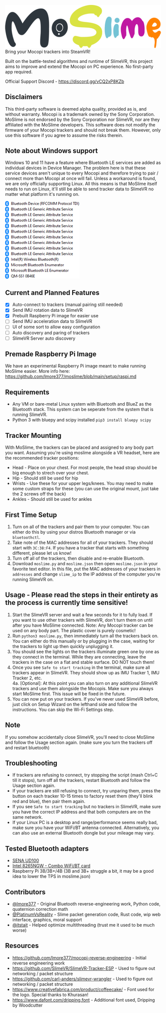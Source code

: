 ![moslime](resources/moslime_logo.png)
Bring your Mocopi trackers into SteamVR!

Built on the battle-tested algorithms and runtime of SlimeVR, this project aims to improve and extend the Mocopi on PC experience. No first-party app required.

Official Support Discord - https://discord.gg/vCQ2xP8KZb

## Disclaimers
This third-party software is deemed alpha quality, provided as is, and without warranty.
Mocopi is a trademark owned by the Sony Corporation. MoSlime is not endorsed by the Sony Corporation nor SlimeVR, nor are they affiliated with the MoSlime developers.
This software does not modify the firmware of your Mocopi trackers and should not break them. However, only use this software if you agree to assume the risks therein.

## Note about Windows support
Windows 10 and 11 have a feature where Bluetooth LE services are added as individual devices in Device Manager. The problem here is that these service devices aren't unique to every Mocopi and therefore trying to pair / connect more than Mocopi at once will fail. Unless a workaround is found, we are only officially supporting Linux. All this means is that MoSlime itself needs to run on Linux, it'll still be able to send tracker data to SlimeVR no matter what platform it's running on. 

![windows bt stack. i wish l could take screenshots](resources/windows-bt.png)

## Current and Planned Features
- [x] Auto-connect to trackers (manual pairing still needed) 
- [x] Send IMU rotation data to SlimeVR
- [x] Prebuilt Raspberry Pi image for easier use
- [ ] Send IMU acceleration data to SlimeVR
- [ ] UI of some sort to allow easy configuration
- [ ] Auto discovery and paring of trackers
- [ ] SlimeVR Server auto discovery

## Premade Raspberry Pi Image
We have an experimental Raspberry Pi image meant to make running MoSlime easier. More info here: https://github.com/lmore377/moslime/blob/main/setup/raspi.md

## Requirements
 - Any VM or bare-metal Linux system with Bluetooth and BlueZ as the Bluetooth stack. This system can be seperate from the system that is running SlimeVR.
 - Python 3 with bluepy and scipy installed `pip3 install bluepy scipy`

## Tracker Mounting
With MoSlime, the trackers can be placed and assigned to any body part you want. Assuming you're using moslime alongside a VR headset, here are the recommended tracker positions:
 - Head   - Place on your chest. For most people, the head strap should be big enough to strech over your chest.
 - Hip    - Should still be used for hip
 - Wrists - Use these for your upper legs/knees. You may need to make some custom straps for these (you can use the original mount, just take the 2 screws off the back)
 - Ankles - Should still be used for ankles

## First Time Setup
1. Turn on all of the trackers and pair them to your computer. You can either do this by using your distros Bluetooth manager or via `bluetoothctl`.
2. Take note of the MAC addresses for all of your trackers. They should start with `3C:38:F4`. If you have a tracker that starts with something different, please let us know!
3. Turn off all of the trackers, then disable and re-enable Bluetooth.
4. Download `moslime.py` and `moslime.json` then open `moslime.json` in your favorite text editor. In this file, put the MAC addresses of your trackers in `addresses` and change `slime_ip` to the IP address of the computer you're running SlimeVR on.

## Usage - Please read the steps in their entirety as the process is currently time sensitive!
1. Start the SlimeVR server and wait a few seconds for it to fully load. If you want to use other trackers with SlimeVR, don't turn them on until after you have MoSlime connected. Note: Any Mocopi tracker can be used on any body part. The plastic cover is purely cosmetic!
2. Run `python3 moslime.py`, then immediately turn all the trackers back on. You can either do this manually or by plugging in the case, waiting for the trackers to light up then quickly unplugging it.
3. You should see the lights on the trackers illuminate green one by one as they connect in the terminal. While they are connecting, leave the trackers in the case on a flat and stable surface. DO NOT touch them!
4. Once you see `Safe to start tracking` in the terminal, make sure all trackers appear in SlimeVR. They should show up as IMU Tracker 1, IMU Tracker 2, etc.\
 4a. [Optional]: At this point you can also turn on any additional SlimeVR trackers and use them alongside the Mocopis. Make sure you always start MoSlime first. This issue will be fixed in the future.
5. You can now put on your trackers. If you've never used SlimeVR before, just click on Setup Wizard on the lefthand side and follow the instructions. You can skip the Wi-Fi Settings step.

## Note
If you somehow accidentally close SlimeVR, you'll need to close MoSlime and follow the Usage section again. (make sure you turn the trackers off and restart bluetooth)

## Troubleshooting
 - If trackers are refusing to connect, try stopping the script (mash Ctrl+C till it stops), turn off all the trackers, restart Bluetooth and follow the Usage section again.
 - If your trackers are still refusing to connect, try unparing them, press the button on each tracker 10-15 times to factory reset them (they'll blink red and blue), then pair them again.
 - If you see `Safe to start tracking` but no trackers in SlimeVR, make sure you have the correct IP address and that both computers are on the same network.
 - If your Linux PC is a desktop and range/performance seems really bad, make sure you have your WiFi/BT antenna connected. Alternatively, you can also use an external Bluetooth dongle but your mileage may vary. 

## Tested Bluetooth adapters
 - [SENA UD100](http://www.senanetworks.com/ud100-g03.hl)
 - [Intel 8265NGW - Combo WiFi/BT card](https://www.intel.com/content/www/us/en/products/sku/94150/intel-dual-band-wirelessac-8265/specifications.hl)
 - Raspberry Pi 3B/3B+/4B (3B and 3B+ struggle a bit, it may be a good idea to lower the TPS in moslime.json)

## Contributors
 - [@lmore377](https://github.com/lmore377) - Original Bluetooth reverse-engineering work, Python code, quaternion correction math
 - [@PlatinumVsReality](https://github.com/PlatinumVsReality) - Slime packet generation code, Rust code, wip web interface, graphics, moral support
 - [@itstait](https://github.com/itstait) - Helped optimize multithreading (trust me it used to be much worse)

## Resources
 - https://github.com/lmore377/mocopi-reverse-engineering - Initial reverse engineering work
 - https://github.com/SlimeVR/SlimeVR-Tracker-ESP - Used to figure out networking / packet structure
 - https://github.com/carl-anders/slimevr-wrangler - Used to figure out networking / packet structure
 - https://www.creativefabrica.com/product/coffeecake/ - Font used for the logo. Special thanks to Khurasan!
 - https://www.dafont.com/dripping.font - Additional font used, Dripping by Woodcutter
